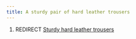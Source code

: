 ```yaml
---
title: A sturdy pair of hard leather trousers
---
```


1.  REDIRECT [Sturdy hard leather
    trousers](Sturdy_hard_leather_trousers "wikilink")